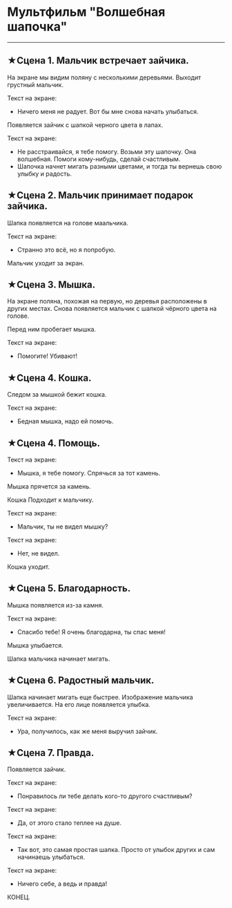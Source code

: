 # Мультфильм **"Волшебная шапочка"**
------------------------------------
## ★Сцена 1. Мальчик встречает зайчика.
На экране  мы видим поляну с несколькими деревьями. Выходит грустный мальчик.

Текст на экране:
* Ничего меня не радует. Вот бы мне снова начать улыбаться.

Появляется зайчик с шапкой черного цвета в лапах.

Текст на экране:
* Не расстраивайся, я тебе помогу. Возьми эту шапочку. Она волшебная. Помоги кому-нибудь, сделай счастливым. 
* Шапочка начнет мигать разными цветами, и тогда ты вернешь свою улыбку и радость.

## ★Сцена 2. Мальчик принимает подарок зайчика.

Шапка появляется на голове маальчика.

Текст на экране:
* Странно это всё, но я попробую. 

Мальчик уходит за экран.

## ★Сцена 3. Мышка.

На экране поляна, похожая на первую, но деревья расположены в других местах. Снова появляется мальчик с шапкой чёрного цвета на голове.

Перед ним пробегает мышка.

Текст на экране:
* Помогите! Убивают!

## ★Сцена 4. Кошка.

Следом за мышкой бежит кошка.

Текст на экране:
* Бедная мышка, надо ей помочь.

## ★Сцена 4. Помощь.

Текст на экране:
* Мышка, я тебе помогу. Спрячься за тот камень.

Мышка прячется за камень.

Кошка Подходит к мальчику.

Текст на экране:
* Мальчик, ты не видел мышку?

Текст на экране:
* Нет, не видел.

Кошка уходит.

## ★Сцена 5. Благодарность.

Мышка появляется из-за камня.

Текст на экране:
* Спасибо тебе! Я очень благодарна, ты спас меня!

Мышка улыбается.

Шапка мальчика начинает мигать.

## ★Сцена 6. Радостный мальчик.

Шапка начинает мигать еще быстрее. Изображение мальчика увеличивается. На его лице появляется улыбка.

Текст на экране:
* Ура, получилось, как же меня выручил зайчик.

## ★Сцена 7. Правда.

Появляется зайчик.

Текст на экране:
* Понравилось ли тебе делать кого-то другого счастливым?

Текст на экране:
* Да, от этого стало теплее на душе.

Текст на экране:
* Так вот, это самая простая шапка. Просто от улыбок других и сам начинаешь улыбаться.

Текст на экране:
* Ничего себе, а ведь и правда! 

КОНЕЦ.
